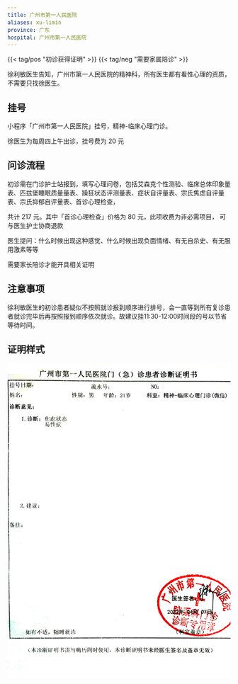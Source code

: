 ```yaml
---
title: 广州市第一人民医院
aliases: xu-limin
province: 广东
hospital: 广州市第一人民医院
---
```


{{< tag/pos "初诊获得证明" >}} {{< tag/neg "需要家属陪诊" >}}

徐利敏医生告知，广州市第一人民医院的精神科，所有医生都有看性心理的资质，不需要只找徐医生。

## 挂号

小程序「广州市第一人民医院」挂号，精神-临床心理门诊。

徐医生为每周四上午出诊，挂号费为 20 元

## 问诊流程

初诊需在门诊护士站报到，填写心理问卷，包括艾森克个性测验、临床总体印象量表、匹兹堡睡眠质量量表、躁狂状态评测量表、症状自评量表、宗氏焦虑自评量表、宗氏抑郁自评量表、首诊心理检查，

共计 217 元。其中「首诊心理检查」价格为 80 元，此项收费为非必需项目， 可与医生护士协商退款

医生提问：什么时候出现这种感觉、什么时候出现负面情绪、有无自杀史、有无服用激素等等

需要家长陪诊才能开具相关证明

## 注意事项

徐利敏医生的初诊患者疑似不按照就诊报到顺序进行排号，会一直等到所有复诊患者就诊完毕后再按照报到顺序依次就诊。故建议挂11:30-12:00时间段的号以节省等待时间。

## 证明样式

![证明](zhengming.jpg)
